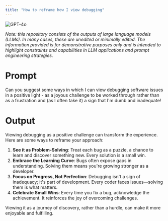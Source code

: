 ```yaml
---
title: "How to reframe how I view debugging"
---
```

![GPT-4o](https://img.shields.io/badge/GPT--4o-3333FF?style=for-the-badge&logo=openai&logoColor=white)



*Note: this repository consists of the outputs of large language models (LLMs). In many cases, these are unedited or minimally edited. The information provided is for demonstrative purposes only and is intended to highlight constraints and capabilities in LLM applications and prompt engineering strategies.*


# Prompt

Can you suggest some ways in which I can view debugging software issues in a positive light - as a joyous challenge to be worked through rather than as a frustration and (as I often take it) a sign that I'm dumb and inadequate!

# Output

Viewing debugging as a positive challenge can transform the experience. Here are some ways to reframe your approach:

1. **See it as Problem-Solving**: Treat each bug as a puzzle, a chance to learn and discover something new. Every solution is a small win.
2. **Embrace the Learning Curve**: Bugs often expose gaps in understanding. Solving them means you're growing stronger as a developer.
3. **Focus on Progress, Not Perfection**: Debugging isn't a sign of inadequacy; it's part of development. Every coder faces issues—solving them is what matters.
4. **Celebrate Small Wins**: Every time you fix a bug, acknowledge the achievement. It reinforces the joy of overcoming challenges. 

Viewing it as a journey of discovery, rather than a hurdle, can make it more enjoyable and fulfilling.